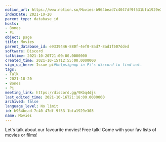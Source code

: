 ```yaml
---
notion_url: https://www.notion.so/Movies-b964bead7c4047df9f531bfa1929e303
indexDate: 2021-10-20
parent_type: database_id
hosts:
- Bones
- Pi
object: page
title: Movies
parent_database_id: e9339446-880f-4ef0-8ad7-8ad1f507dded
software: Discord
talktime: 2021-10-20T21:00:00.0000000
created_time: 2021-10-15T12:55:00.0000000
sign_up_here: Issue pi#helpsignup in Pi's discord to find out.
tags:
- Talk
- 2021-10-20
- Bones
- Pi
meeting_link: https://discord.gg/9Kbq4djs
last_edited_time: 2021-10-16T21:18:00.0000000
archived: false
language_level: No limit
id: b964bead-7c40-47df-9f53-1bfa1929e303
name: Movies
---
```


Let's talk about our favourite movies!
Free talk! Come with your fav lists of movies or films!


